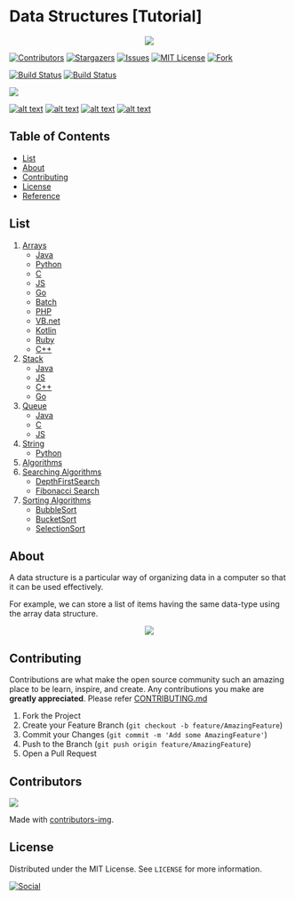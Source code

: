 # Data Structures [Tutorial]

<p align="center">
  <img  src="https://miro.medium.com/max/1838/1*KpDOKMFAgDWaGTQHL0r70g.png">
</p>

[![Contributors][contributors-shield]][contributors-url]
[![Stargazers][stars-shield]][stars-url]
[![Issues][issues-shield]][issues-url]
[![MIT License][license-shield]][license-url]
[![Fork][forks-shield]][forks-url]

[![Build Status](https://img.shields.io/badge/Source%20Editor-Visual%20Code-blue.svg)](https://code.visualstudio.com/)
[![Build Status](https://travis-ci.org/joemccann/dillinger.svg?branch=master)]()

<img src="https://img.shields.io/github/hacktoberfest/2020/kaweendras/Data-Structures?style=plastic"/>

[![alt text][1.1]][1]
[![alt text][2.1]][2]
[![alt text][3.1]][3]
[![alt text][6.1]][6]

<!-- TABLE OF CONTENTS -->

## Table of Contents

- [List](#list)
- [About](#about)
- [Contributing](#contributing)
- [License](#license)
- [Reference](#reference)

## List

1. [Arrays](https://github.com/kaweendras/Data-Structures/tree/master/Arrays)
   - [Java](https://github.com/kaweendras/Data-Structures/tree/master/Arrays/Java)
   - [Python](https://github.com/kaweendras/Data-Structures/tree/master/Arrays/Python)
   - [C](https://github.com/kaweendras/Data-Structures/tree/master/Arrays/C)
   - [JS](https://github.com/kaweendras/Data-Structures/tree/master/Arrays/JavaScript)
   - [Go](https://github.com/kaweendras/Data-Structures/tree/master/Arrays/Go)
   - [Batch](https://github.com/kaweendras/Data-Structures/tree/master/Arrays/Bat)
   - [PHP](https://github.com/kaweendras/Data-Structures/tree/master/Arrays/PHP)
   - [VB.net](https://github.com/kaweendras/Data-Structures/tree/master/Arrays/VB.net)
   - [Kotlin](https://github.com/kaweendras/Data-Structures/tree/master/Arrays/Kotlin)
   - [Ruby](https://github.com/kaweendras/Data-Structures/tree/master/Arrays/Ruby)
   - [C++](https://github.com/kaweendras/Data-Structures/tree/master/Arrays/C%2B%2B)
2. [Stack](https://github.com/kaweendras/Data-Structures/tree/master/Stack)
   - [Java](https://github.com/kaweendras/Data-Structures/tree/master/Stack/Java)
   - [JS](https://github.com/kaweendras/Data-Structures/tree/master/Stack/JavaScript)
   - [C++](https://github.com/kaweendras/Data-Structures/tree/master/Stack/C++)
   - [Go](https://github.com/kaweendras/Data-Structures/tree/master/Stack/Go)
3. [Queue](https://github.com/kaweendras/Data-Structures/tree/master/Queue)
   - [Java](https://github.com/kaweendras/Data-Structures/tree/master/Queue/Java)
   - [C](https://github.com/kaweendras/Data-Structures/tree/master/Queue/C)
   - [JS](https://github.com/kaweendras/Data-Structures/tree/master/Queue/Javascript)
4. [String](https://github.com/kaweendras/Data-Structures/tree/master/String)
   - [Python](https://github.com/kaweendras/Data-Structures/tree/master/String/Python)
5. [Algorithms](https://github.com/kaweendras/Data-Structures/tree/master/Algorithms)
6. [Searching Algorithms](https://github.com/kaweendras/Data-Structures/tree/master/Searching%20Algorithms)
    - [DepthFirstSearch](https://github.com/kaweendras/Data-Structures/tree/master/Searching%20Algorithms/DepthFirstSearch)
    - [Fibonacci Search](https://github.com/kaweendras/Data-Structures/tree/master/Searching%20Algorithms/Fibonacci%20Search)
7. [Sorting Algorithms](https://github.com/kaweendras/Data-Structures/tree/master/Sorting%20Algorithms)
    - [BubbleSort](https://github.com/kaweendras/Data-Structures/tree/master/Sorting%20Algorithms/bubbleSort)
    - [BucketSort](https://github.com/kaweendras/Data-Structures/tree/master/Sorting%20Algorithms/bucketSort)
    - [SelectionSort](https://github.com/kaweendras/Data-Structures/tree/master/Sorting%20Algorithms/selectionSort)
   

## About

A data structure is a particular way of organizing data in a computer so that it can be used effectively.

For example, we can store a list of items having the same data-type using the array data structure.

<p align="center">
  <img  src="https://media.geeksforgeeks.org/wp-content/uploads/array-2.png">
</p>

<!-- CONTRIBUTING -->

## Contributing

Contributions are what make the open source community such an amazing place to be learn, inspire, and create. Any contributions you make are **greatly appreciated**. Please refer [CONTRIBUTING.md](CONTRIBUTING.md)

1. Fork the Project
2. Create your Feature Branch (`git checkout -b feature/AmazingFeature`)
3. Commit your Changes (`git commit -m 'Add some AmazingFeature'`)
4. Push to the Branch (`git push origin feature/AmazingFeature`)
5. Open a Pull Request

## Contributors

<a href="https://github.com/kaweendras/Data-Structures/graphs/contributors">
  <img src="https://contributors-img.web.app/image?repo=kaweendras/Data-Structures" />
</a>

Made with [contributors-img](https://contributors-img.web.app).

<!-- LICENSE -->

## License

Distributed under the MIT License. See `LICENSE` for more information.


[![Social](https://img.shields.io/twitter/follow/kaweendra_s?style=social)](https://twitter.com/intent/follow?screen_name=Dear__spider)

<!-- MARKDOWN LINKS & IMAGES -->
<!-- https://www.markdownguide.org/basic-syntax/#reference-style-links -->

[contributors-shield]: https://img.shields.io/github/contributors/kaweendras/Data-Structures.svg?style=flat-square
[contributors-url]: https://github.com/kaweendras/Data-Structures/graphs/contributors
[forks-shield]: https://img.shields.io/github/forks/kaweendras/Data-Structures
[forks-url]: https://github.com/kaweendras/Data-Structures/network/members
[stars-shield]: https://img.shields.io/github/stars/kaweendras/Data-Structures.svg?style=flat-square
[stars-url]: https://github.com/kaweendras/Data-Structures/stargazers
[issues-shield]: https://img.shields.io/github/issues/kaweendras/Data-Structures.svg?style=flat-square
[issues-url]: https://github.com/kaweendras/Data-Structures/issues
[license-shield]: https://img.shields.io/github/license/kaweendras/Data-Structures.svg?style=flat-square
[license-url]: https://github.com/kaweendras/Data-Structuresblob/master/LICENSE.txt
[product-screenshot]: images/screenshot.png
[1.1]: http://i.imgur.com/tXSoThF.png "twitter"
[2.1]: http://i.imgur.com/P3YfQoD.png "facebook"
[3.1]: http://i.imgur.com/yCsTjba.png "google plus"
[6.1]: http://i.imgur.com/0o48UoR.png "github"
[1]: http://www.twitter.com/kaweendra_s
[2]: http://www.facebook.com/kaweendra
[3]: https://plus.google.com/salithak1
[6]: http://www.github.com/kaweendras
